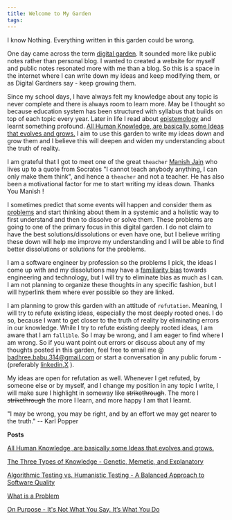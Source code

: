 ```yaml
---
title: Welcome to My Garden
tags:
---
```

I know Nothing. Everything written in this garden could be wrong. 

One day came across the term [digital garden](https://www.technologyreview.com/2020/09/03/1007716/digital-gardens-let-you-cultivate-your-own-little-bit-of-the-internet/). It sounded more like public notes rather than personal blog. I wanted to created a website for myself and public notes resonated more with me than a blog. So this is a space in the internet where I can write down my ideas and keep modifying them, or as Digital Gardners say - keep growing them. 

Since my school days, I have always felt my knowledge about any topic is never complete and there is always room to learn more. May be I thought so because education system has been structured with syllabus that builds on top of each topic every year. Later in life I read about [epistemology](https://en.wikipedia.org/wiki/Epistemology) and learnt something profound. [All Human Knowledge,  are basically some Ideas that evolves and grows.](human_knowledge.md) I aim to use this garden to write my ideas down and grow them and I believe this will deepen and widen my understanding about the truth of reality. 

I am grateful that I got to meet one of the great `theacher` [Manish Jain](https://www.linkedin.com/in/manishjain99/) who lives up to a quote from Socrates "I cannot teach anybody anything, I can only make them think", and hence a `theacher` and not a teacher. He has also been a motivational factor for me to start writing my ideas down. Thanks You Manish !

I sometimes predict that some events will happen and consider them as [problems](problem.md) and start thinking about them in a systemic and a holistic way to first understand and then to dissolve or solve them. These problems are going to one of the primary focus in this digital garden. I do not claim to have the best solutions/dissolutions or even have one, but I believe writing these down will help me improve my understanding and I will be able to find better dissolutions or solutions for the problems.

I am a software engineer by profession so the problems I pick, the ideas I come up with and my dissolutions may have a [familiarity bias](https://www.thebehavioralscientist.com/glossary/familiarity-bias)  towards engineering and technology, but I will try to eliminate bias as much as I can. I am not planning to organize these thoughts in any specific fashion, but I will hyperlink them where ever possible so they are linked. 

I am planning to grow this garden with an attitude of `refutation`. Meaning, I will try to refute existing ideas, especially the most deeply rooted ones. I do so, because I want to get closer to the truth of reality by eliminating errors in our knowledge. While I try to refute existing deeply rooted ideas, I am aware that I am `fallible`. So I may be wrong, and I am eager to find where I am wrong. So if you want point out errors or discuss about any of my thoughts posted in this garden, feel free to email me @ [badhree.babu.314@gmail.com](mailto:badhree.babu.314@gmail.com) or start a conversation in any public forum - (preferably [linkedin](https://www.linkedin.com/in/jbadhree/),[X](https://x.com/jbadhree) ). 

My ideas are open for refutation as well. Whenever I get refuted, by someone else or by myself, and I change my position in any topic I write, I will make sure I highlight in someway like ~~strikethrough~~. The more I ~~strikethrough~~  the more I learn, and more happy I am that I learnt. 

"I may be wrong, you may be right, and by an effort we may get nearer to the truth."
-- Karl Popper


**Posts**

[All Human Knowledge,  are basically some Ideas that evolves and grows.](human_knowledge.md)

[The Three Types of Knowledge - Genetic, Memetic, and Explanatory](types_of_knowledge.md)

[Algorithmic Testing vs. Humanistic Testing - A Balanced Approach to Software Quality](algorithmic_testing_vs_humanistic_testing.md)

[What is a Problem](problem.md)

[On Purpose - It's Not What You Say. It’s What You Do](purpose.md)




